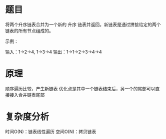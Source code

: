 # 题目
将两个升序链表合并为一个新的 升序 链表并返回。新链表是通过拼接给定的两个链表的所有节点组成的。 

示例：

输入：1->2->4, 1->3->4
输出：1->1->2->3->4->4

# 原理
顺序遍历比较，产生新链表
优化点是其中一个链表结束后，另一个的尾部可以直接接入合并链表尾部

# 复杂度分析
时间O(N)：链表线性遍历
空间O(N)：拷贝链表
